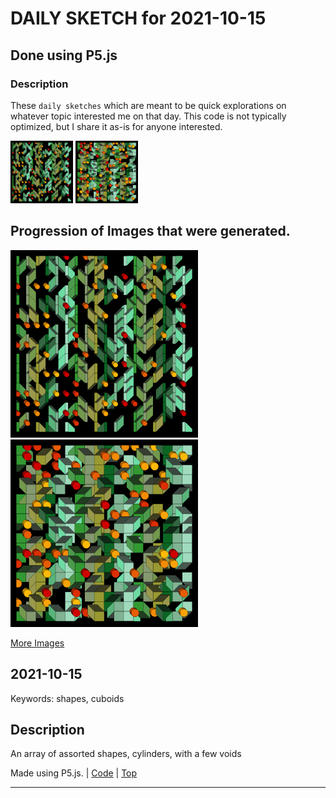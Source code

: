 # DAILY SKETCH for 2021-10-15

## Done using P5.js

### Description

These `daily sketches` which are meant to be quick explorations     on whatever topic interested me on that day. This code is not typically optimized, but I share it as-is     for anyone interested.

<img src = 'images/keep_2021-10-15-20-57-00.png' width = '100'> <img src = 'images/keep_2021-10-15-21-26-55.png' width = '100'> 

## Progression of Images that were generated.

<img src = 'images/keep_2021-10-15-20-57-00.png' width = '300'> 
<img src = 'images/keep_2021-10-15-21-26-55.png' width = '300'> 


[More Images](2021-10-15/images) 


## 2021-10-15
Keywords: shapes, cuboids
 

## Description 

 An array of assorted shapes, cylinders, with a few voids
 

Made using P5.js. | [Code](2021/2021-10-15/) | [Top](#daily-sketches) 

-----

